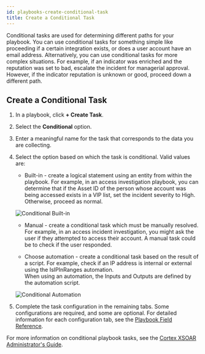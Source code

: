 ```yaml
---
id: playbooks-create-conditional-task
title: Create a Conditional Task
---
```

Conditional tasks are used for determining different paths for your playbook. You can use conditional tasks for something simple like proceeding if a certain integration exists, or does a user account have an email address. Alternatively, you can use conditional tasks for more complex situations. For example, if an indicator was enriched and the reputation was set to bad, escalate the incident for managerial approval. However, if the indicator reputation is unknown or good, proceed down a different path.

## Create a Conditional Task

1. In a playbook, click **+ Create Task**.

2. Select the **Conditional** option.

3. Enter a meaningful name for the task that corresponds to the data you are collecting.

4. Select the option based on which the task is conditional. Valid values are:
	* Built-in - create a logical statement using an entity from within the playbook. For example, in an access investigation playbook, you can determine that if the Asset ID of the person whose account was being accessed exists in a VIP list, set the incident severity to High. Otherwise, proceed as normal.

	![Conditional Built-in](/doc_imgs/playbooks/playbook_conditional_built-in.png)

	* Manual - create a conditional task which must be manually resolved. For example, in an access incident investigation, you might ask the user if they attempted to access their account. A manual task could be to check if the user responded.

	* Choose automation - create a conditional task based on the result of a script. For example, check if an IP address is internal or external using the IsIPInRanges automation. <br/> When using an automation, the Inputs and Outputs are defined by the automation script.  

	![Conditional Automation](/doc_imgs/playbooks/playbook_conditional_automation.png)

5. Complete the task configuration in the remaining tabs. Some configurations are required, and some are optional. For detailed information for each configuration tab, see the [Playbook Field Reference](../playbooks/playbooks-field-reference).

For more information on conditional playbook tasks, see the [Cortex XSOAR Administrator's Guide](https://docs.paloaltonetworks.com/cortex/cortex-xsoar/6-8/cortex-xsoar-admin/playbooks/playbook-tasks/create-a-conditional-task).